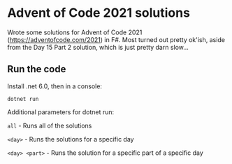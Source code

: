 # Advent of Code 2021 solutions

Wrote some solutions for Advent of Code 2021 (https://adventofcode.com/2021) in F#.
Most turned out pretty ok'ish, aside from the Day 15 Part 2 solution, which is just pretty darn slow...

## Run the code

Install .net 6.0, then in a console:

```
dotnet run
```

Additional parameters for dotnet run:

`all` - Runs all of the solutions

`<day>` - Runs the solutions for a specific day

`<day> <part>` - Runs the solution for a specific part of a specific day

